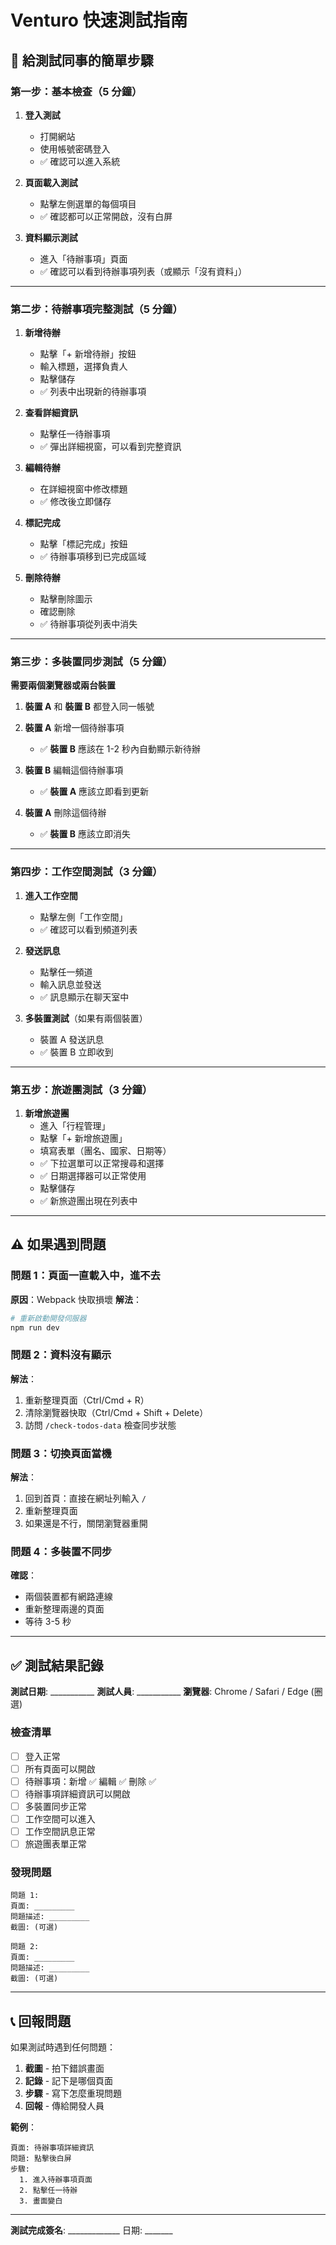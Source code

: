# Venturo 快速測試指南

## 🚀 給測試同事的簡單步驟

### 第一步：基本檢查（5 分鐘）

1. **登入測試**
   - 打開網站
   - 使用帳號密碼登入
   - ✅ 確認可以進入系統

2. **頁面載入測試**
   - 點擊左側選單的每個項目
   - ✅ 確認都可以正常開啟，沒有白屏

3. **資料顯示測試**
   - 進入「待辦事項」頁面
   - ✅ 確認可以看到待辦事項列表（或顯示「沒有資料」）

---

### 第二步：待辦事項完整測試（5 分鐘）

1. **新增待辦**
   - 點擊「+ 新增待辦」按鈕
   - 輸入標題，選擇負責人
   - 點擊儲存
   - ✅ 列表中出現新的待辦事項

2. **查看詳細資訊**
   - 點擊任一待辦事項
   - ✅ 彈出詳細視窗，可以看到完整資訊

3. **編輯待辦**
   - 在詳細視窗中修改標題
   - ✅ 修改後立即儲存

4. **標記完成**
   - 點擊「標記完成」按鈕
   - ✅ 待辦事項移到已完成區域

5. **刪除待辦**
   - 點擊刪除圖示
   - 確認刪除
   - ✅ 待辦事項從列表中消失

---

### 第三步：多裝置同步測試（5 分鐘）

**需要兩個瀏覽器或兩台裝置**

1. **裝置 A** 和 **裝置 B** 都登入同一帳號

2. **裝置 A** 新增一個待辦事項
   - ✅ **裝置 B** 應該在 1-2 秒內自動顯示新待辦

3. **裝置 B** 編輯這個待辦事項
   - ✅ **裝置 A** 應該立即看到更新

4. **裝置 A** 刪除這個待辦
   - ✅ **裝置 B** 應該立即消失

---

### 第四步：工作空間測試（3 分鐘）

1. **進入工作空間**
   - 點擊左側「工作空間」
   - ✅ 確認可以看到頻道列表

2. **發送訊息**
   - 點擊任一頻道
   - 輸入訊息並發送
   - ✅ 訊息顯示在聊天室中

3. **多裝置測試**（如果有兩個裝置）
   - 裝置 A 發送訊息
   - ✅ 裝置 B 立即收到

---

### 第五步：旅遊團測試（3 分鐘）

1. **新增旅遊團**
   - 進入「行程管理」
   - 點擊「+ 新增旅遊團」
   - 填寫表單（團名、國家、日期等）
   - ✅ 下拉選單可以正常搜尋和選擇
   - ✅ 日期選擇器可以正常使用
   - 點擊儲存
   - ✅ 新旅遊團出現在列表中

---

## ⚠️ 如果遇到問題

### 問題 1：頁面一直載入中，進不去
**原因**：Webpack 快取損壞
**解法**：
```bash
# 重新啟動開發伺服器
npm run dev
```

### 問題 2：資料沒有顯示
**解法**：
1. 重新整理頁面（Ctrl/Cmd + R）
2. 清除瀏覽器快取（Ctrl/Cmd + Shift + Delete）
3. 訪問 `/check-todos-data` 檢查同步狀態

### 問題 3：切換頁面當機
**解法**：
1. 回到首頁：直接在網址列輸入 `/`
2. 重新整理頁面
3. 如果還是不行，關閉瀏覽器重開

### 問題 4：多裝置不同步
**確認**：
- 兩個裝置都有網路連線
- 重新整理兩邊的頁面
- 等待 3-5 秒

---

## ✅ 測試結果記錄

**測試日期**: ___________
**測試人員**: ___________
**瀏覽器**: Chrome / Safari / Edge (圈選)

### 檢查清單

- [ ] 登入正常
- [ ] 所有頁面可以開啟
- [ ] 待辦事項：新增 ✅ 編輯 ✅ 刪除 ✅
- [ ] 待辦事項詳細資訊可以開啟
- [ ] 多裝置同步正常
- [ ] 工作空間可以進入
- [ ] 工作空間訊息正常
- [ ] 旅遊團表單正常

### 發現問題

```
問題 1:
頁面: _________
問題描述: _________
截圖: (可選)

問題 2:
頁面: _________
問題描述: _________
截圖: (可選)
```

---

## 📞 回報問題

如果測試時遇到任何問題：

1. **截圖** - 拍下錯誤畫面
2. **記錄** - 記下是哪個頁面
3. **步驟** - 寫下怎麼重現問題
4. **回報** - 傳給開發人員

**範例**：
```
頁面: 待辦事項詳細資訊
問題: 點擊後白屏
步驟:
  1. 進入待辦事項頁面
  2. 點擊任一待辦
  3. 畫面變白
```

---

**測試完成簽名**: _____________ 日期: _______
